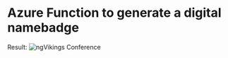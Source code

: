 # Azure Function to generate a digital namebadge

Result:
![ngVikings Conference](https://ngvikings.azureedge.net/badges/attendees/MAC9-1.jpg)
